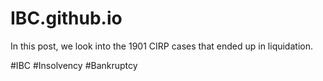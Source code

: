 # IBC.github.io
In this post, we look into the 1901 CIRP cases that ended up in liquidation.

#IBC #Insolvency #Bankruptcy

